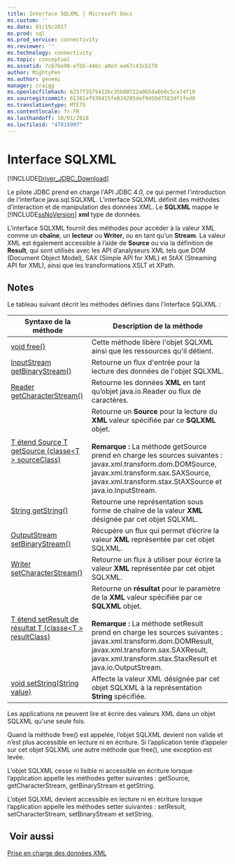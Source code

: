 ```yaml
---
title: Interface SQLXML | Microsoft Docs
ms.custom: ''
ms.date: 01/19/2017
ms.prod: sql
ms.prod_service: connectivity
ms.reviewer: ''
ms.technology: connectivity
ms.topic: conceptual
ms.assetid: 7c67be98-efb5-446c-a0e3-ee67c43cb170
author: MightyPen
ms.author: genemi
manager: craigg
ms.openlocfilehash: 6257f3575412bc35b00722a0b5da6b8c5ca74f10
ms.sourcegitcommit: 61381ef939415fe019285def9450d7583df1fed0
ms.translationtype: MTE75
ms.contentlocale: fr-FR
ms.lasthandoff: 10/01/2018
ms.locfileid: "47815997"
---
```

# <a name="sqlxml-interface"></a>Interface SQLXML

[!INCLUDE[Driver_JDBC_Download](../../includes/driver_jdbc_download.md)]

Le pilote JDBC prend en charge l'API JDBC 4.0, ce qui permet l'introduction de l'interface java.sql.SQLXML. L’interface SQLXML définit des méthodes d’interaction et de manipulation des données XML. Le **SQLXML** mappe le [!INCLUDE[ssNoVersion](../../includes/ssnoversion-md.md)] **xml** type de données.  
  
L’interface SQLXML fournit des méthodes pour accéder à la valeur XML comme un **chaîne**, un **lecteur** ou **Writer**, ou en tant qu’un **Stream**. La valeur XML est également accessible à l’aide de **Source** ou via la définition de **Result**, qui sont utilisés avec les API d’analyseurs XML tels que DOM (Document Object Model), SAX (Simple API for XML) et StAX (Streaming API for XML), ainsi que les transformations XSLT et XPath.  
  
## <a name="remarks"></a>Notes   

Le tableau suivant décrit les méthodes définies dans l'interface SQLXML :  
  
|Syntaxe de la méthode|Description de la méthode|  
|-------------------|------------------------|  
|[void free()](http://go.microsoft.com/fwlink/?LinkId=131685)|Cette méthode libère l'objet SQLXML ainsi que les ressources qu'il détient.|  
|[InputStream getBinaryStream()](http://go.microsoft.com/fwlink/?LinkId=131754)|Retourne un flux d'entrée pour la lecture des données de l'objet SQLXML.|  
|[Reader getCharacterStream()](http://go.microsoft.com/fwlink/?LinkId=131755)|Retourne les données **XML** en tant qu’objet java.io.Reader ou flux de caractères.|  
|[T étend Source T getSource (classe\<T > sourceClass)](http://go.microsoft.com/fwlink/?LinkId=131756)|Retourne un **Source** pour la lecture du **XML** valeur spécifiée par ce **SQLXML** objet.<br /><br /> **Remarque :**  La méthode getSource prend en charge les sources suivantes : javax.xml.transform.dom.DOMSource, javax.xml.transform.sax.SAXSource, javax.xml.transform.stax.StAXSource et java.io.InputStream.|  
|[String getString()](http://go.microsoft.com/fwlink/?LinkId=131757)|Retourne une représentation sous forme de chaîne de la valeur **XML** désignée par cet objet SQLXML.|  
|[OutputStream setBinaryStream()](http://go.microsoft.com/fwlink/?LinkId=131758)|Récupère un flux qui permet d’écrire la valeur **XML** représentée par cet objet SQLXML.|  
|[Writer setCharacterStream()](http://go.microsoft.com/fwlink/?LinkId=131759)|Retourne un flux à utiliser pour écrire la valeur **XML** représentée par cet objet SQLXML.|  
|[T étend setResult de résultat T (classe\<T > resultClass)](http://go.microsoft.com/fwlink/?LinkId=131760)|Retourne un **résultat** pour le paramètre de la **XML** valeur spécifiée par ce **SQLXML** objet.<br /><br /> **Remarque :** La méthode setResult prend en charge les sources suivantes : javax.xml.transform.dom.DOMResult, javax.xml.transform.sax.SAXResult, javax.xml.transform.stax.StaxResult et java.io.OutputStream.|  
|[void setString(String value)](http://go.microsoft.com/fwlink/?LinkId=131762)|Affecte la valeur XML désignée par cet objet SQLXML à la représentation **String** spécifiée.|  
  
Les applications ne peuvent lire et écrire des valeurs XML dans un objet SQLXML qu'une seule fois.  
  
Quand la méthode free() est appelée, l’objet SQLXML devient non valide et n’est plus accessible en lecture ni en écriture. Si l’application tente d’appeler sur cet objet SQLXML une autre méthode que free(), une exception est levée.  
  
L’objet SQLXML cesse ni lisible ni accessible en écriture lorsque l’application appelle les méthodes getter suivantes : getSource, getCharacterStream, getBinaryStream et getString.  
  
L’objet SQLXML devient accessible en lecture ni en écriture lorsque l’application appelle les méthodes setter suivantes : setResult, setCharacterStream, setBinaryStream et setString.  
  
## <a name="see-also"></a> Voir aussi  

[Prise en charge des données XML](../../connect/jdbc/supporting-xml-data.md)  
